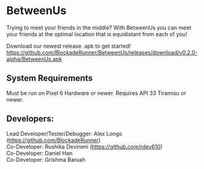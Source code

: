 # BetweenUs
Trying to meet your friends in the middle? With BetweenUs you can meet your friends at the optimal location that is equidistant from each of you! 

Download our newest release .apk to get started!  
https://github.com/BlockadeRunner/BetweenUs/releases/download/v0.2.0-alpha/BetweenUs.apk  

## System Requirements
Must be run on Pixel 6 Hardware or newer.
Requires API 33 Tiramisu or newer. 

## Developers:
Lead Developer/Tester/Debugger: Alex Longo (https://github.com/BlockadeRunner)  
Co-Developer: Rushika Devineni (https://github.com/rdev610)  
Co-Developer: Daniel Han  
Co-Developer: Grishma Baruah  
